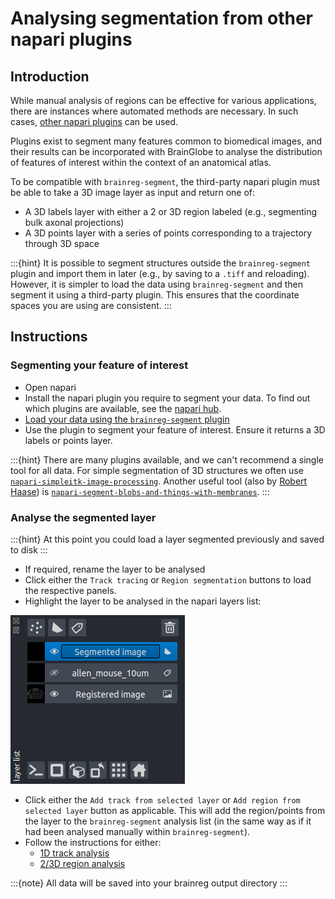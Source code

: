 # Analysing segmentation from other napari plugins

## Introduction
While manual analysis of regions can be effective for various applications, there are instances where automated methods 
are necessary. In such cases, [other napari plugins](https://www.napari-hub.org/) can be used. 

Plugins exist to segment 
 many features common to biomedical images, and their results can be incorporated with BrainGlobe to analyse 
the distribution of features of interest within the context of an anatomical atlas. 

To be compatible with `brainreg-segment`, the third-party napari plugin must be able to take a 3D image layer as 
input and return one of:
- A 3D labels layer with either a 2 or 3D region labeled (e.g., segmenting bulk axonal projections)
- A 3D points layer with a series of points corresponding to a trajectory through 3D space

:::{hint}
It is possible to segment structures outside the `brainreg-segment` plugin and import them in later (e.g., by 
saving to a `.tiff` and reloading). However, it is simpler to load the data using `brainreg-segment` and then segment 
it using a third-party plugin. This ensures that the coordinate spaces you are using are consistent. 
:::


## Instructions
### Segmenting your feature of interest
- Open napari
- Install the napari plugin you require to segment your data. To find out which plugins are available, see the 
[napari hub](https://www.napari-hub.org/).
- [Load your data using the `brainreg-segment` plugin](/documentation/brainreg-segment/user-guide/index)
- Use the plugin to segment your feature of interest. Ensure it returns a 3D labels or points layer.

:::{hint}
There are many plugins available, and we can't recommend a single tool for all data. For simple segmentation of 3D 
structures we often use 
[`napari-simpleitk-image-processing`](https://www.napari-hub.org/plugins/napari-simpleitk-image-processing). Another 
useful tool (also by [Robert Haase](https://github.com/haesleinhuepf)) is 
[`napari-segment-blobs-and-things-with-membranes`](https://www.napari-hub.org/plugins/napari-segment-blobs-and-things-with-membranes).
:::

### Analyse the segmented layer
:::{hint}
At this point you could load a layer segmented previously and saved to disk
:::

- If required, rename the layer to be analysed
- Click either the `Track tracing` or `Region segmentation` buttons to load the respective panels. 
- Highlight the layer to be analysed in the napari layers list:

![Highlighting a specific layer](../images/layerlist.png)

- Click either the `Add track from selected layer` or `Add region from selected layer` button as applicable. This will
add the region/points from the layer to the `brainreg-segment` analysis list (in the same way as if it had been 
analysed manually within `brainreg-segment`).
- Follow the instructions for either:
  - [1D track analysis](segmenting-1d-tracks)
  - [2/3D region analysis](segmenting-3d-structures)

:::{note}
All data will be saved into your brainreg output directory
:::